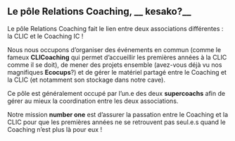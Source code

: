 ## Le pôle Relations Coaching, __ kesako?__ 

Le pôle Relations Coaching fait le lien entre deux associations différentes : la CLIC et le Coaching IC !

Nous nous occupons d’organiser des événements en commun (comme le fameux **CLICoaching** qui permet d’accueillir les premières années à la CLIC comme il se doit), de mener des projets ensemble (avez-vous déjà vu nos magnifiques **Ecocups**?) et de gérer le matériel partagé entre le Coaching et la CLIC (et notamment son stockage dans notre cave).

Ce pôle est généralement occupé par l’un.e des deux __supercoachs__ afin de gérer au mieux la coordination entre les deux associations.

Notre mission **number one** est d’assurer la passation entre le Coaching et la CLIC pour que les premières années ne se retrouvent pas seul.e.s quand le Coaching n’est plus là pour eux !
